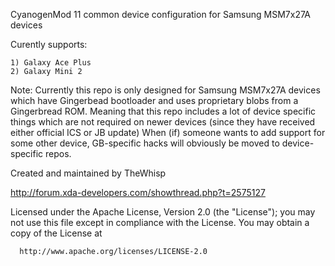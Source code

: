CyanogenMod 11 common device configuration for Samsung MSM7x27A devices

Curently supports:

	1) Galaxy Ace Plus
	2) Galaxy Mini 2

Note: 	Currently this repo is only designed for Samsung MSM7x27A devices which have Gingerbead bootloader and uses
	proprietary blobs from a Gingerbread ROM. Meaning that this repo includes a lot of device specific things which are not required on newer
	devices (since they have received either official ICS or JB update)  When (if) someone wants to add support for some other device,
	GB-specific hacks will obviously be moved to device-specific repos.

Created and maintained by TheWhisp

http://forum.xda-developers.com/showthread.php?t=2575127

Licensed under the Apache License, Version 2.0 (the "License");
 you may not use this file except in compliance with the License.
 You may obtain a copy of the License at

      http://www.apache.org/licenses/LICENSE-2.0
